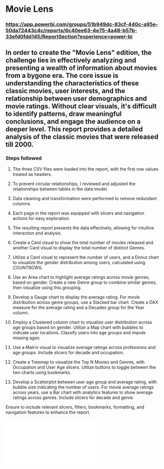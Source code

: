 # Movie Lens
### https://app.powerbi.com/groups/51b949dc-83cf-440c-a95e-50da72443c4c/reports/6c40ee63-4e75-4a48-b57b-33efd0fdd145/ReportSection?experience=power-bi
## In order to create the "Movie Lens" edition, the challenge lies in effectively analyzing and presenting a wealth of information about movies from a bygone era. The core issue is understanding the characteristics of these classic movies, user interests, and the relationship between user demographics and movie ratings. Without clear visuals, it's difficult to identify patterns, draw meaningful conclusions, and engage the audience on a deeper level. This report provides a detailed analysis of the classic movies that were released till 2000.

### Steps followed 

1. The three CSV files were loaded into the report, with the first row values treated as headers.
2. To prevent circular relationships, I reviewed and adjusted the relationships between tables in the data model.
3. Data cleaning and transformation were performed to remove redundant columns.
4. Each page in the report was equipped with slicers and navigation actions for easy exploration.
5. The resulting report presents the data effectively, allowing for intuitive interaction and analysis.
  
6. Create a Card visual to show the total number of movies released and another Card visual to display the total number of distinct Genres.

7. Utilize a Card visual to represent the number of users, and a Donut chart to visualize the gender distribution among users, calculated using COUNTROWS.

8. Use an Area chart to highlight average ratings across movie genres, based on gender. Create a new Genre group to combine similar genres, then visualize using this grouping.

9. Develop a Gauge chart to display the average rating. For movie distribution across genre groups, use a Stacked bar chart. Create a DAX measure for the average rating and a Decades group for the Year column.

10. Employ a Clustered column chart to visualize user distribution across age groups based on gender. Utilize a Map chart with bubbles to indicate user locations. Classify users into age groups and impute missing ages.

11. Use a Matrix visual to visualize average ratings across professions and age groups. Include slicers for decade and occupation.

12. Create a Treemap to visualize the Top N Movies and Genres, with Occupation and User Age slicers. Utilize buttons to toggle between the two charts using bookmarks.

13. Develop a Scatterplot between user age group and average rating, with bubble size indicating the number of users. For movie average ratings across years, use a Bar chart with analytics features to show average ratings across genres. Include slicers for decade and genre.

Ensure to include relevant slicers, filters, bookmarks, formatting, and navigation features to enhance the report.

![](Movie%20Lens.pdf)
